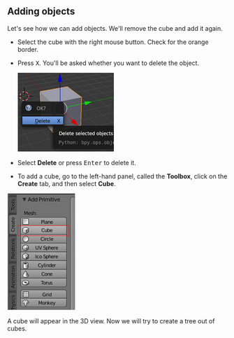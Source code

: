 ## Adding objects

Let's see how we can add objects. We'll remove the cube and add it again.

+ Select the cube with the right mouse button. Check for the orange border.

+ Press <kbd>X</kbd>. You'll be asked whether you want to delete the object.

    ![Delete object](images/delete-object.png)

+ Select **Delete** or press <kbd>Enter</kbd> to delete it.

+ To add a cube, go to the left-hand panel, called the **Toolbox**, click on the **Create** tab, and then select **Cube**.

![Select cube](images/select-cube.png)

A cube will appear in the 3D view. Now we will try to create a tree out of cubes.
